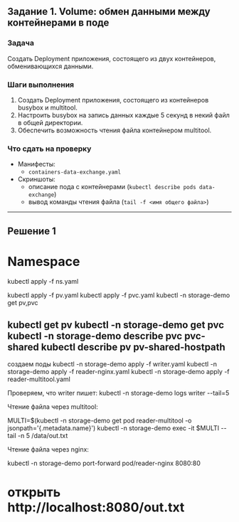 
## Задание 1. Volume: обмен данными между контейнерами в поде
### Задача

Создать Deployment приложения, состоящего из двух контейнеров, обменивающихся данными.

### Шаги выполнения
1. Создать Deployment приложения, состоящего из контейнеров busybox и multitool.
2. Настроить busybox на запись данных каждые 5 секунд в некий файл в общей директории.
3. Обеспечить возможность чтения файла контейнером multitool.


### Что сдать на проверку
- Манифесты:
  - `containers-data-exchange.yaml`
- Скриншоты:
  - описание пода с контейнерами (`kubectl describe pods data-exchange`)
  - вывод команды чтения файла (`tail -f <имя общего файла>`)

------
## Решение 1 

# Namespace
kubectl apply -f ns.yaml

kubectl apply -f pv.yaml
kubectl apply -f pvc.yaml
kubectl -n storage-demo get pv,pvc

kubectl get pv
kubectl -n storage-demo get pvc
kubectl -n storage-demo describe pvc pvc-shared
kubectl describe pv pv-shared-hostpath
-------------------------------
создаем поды
kubectl -n storage-demo apply -f writer.yaml
kubectl -n storage-demo apply -f reader-nginx.yaml
kubectl -n storage-demo apply -f reader-multitool.yaml


Проверяем, что writer пишет:
kubectl -n storage-demo logs writer --tail=5

Чтение файла через multitool:

MULTI=$(kubectl -n storage-demo get pod reader-multitool -o jsonpath='{.metadata.name}')
kubectl -n storage-demo exec -it $MULTI -- tail -n 5 /data/out.txt

Чтение файла через nginx:

kubectl -n storage-demo port-forward pod/reader-nginx 8080:80
# открыть http://localhost:8080/out.txt